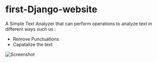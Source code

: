 # first-Django-website

A Simple Text Analyzer that can perform operations to analyze text in different ways such us :

* Remove Punctuations
* Capatalize the text

![Screenshot](https://ibb.co/j4PBgN8)
